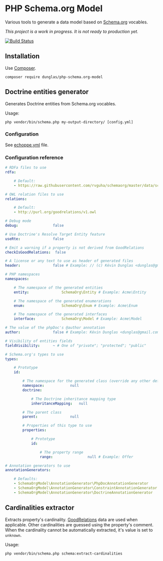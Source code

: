 # PHP Schema.org Model

Various tools to generate a data model based on [Schema.org](http://schema.org) vocables.

*This project is a work in progress. It is not ready to production yet.*

[![Build Status](https://travis-ci.org/dunglas/php-schema.org-model.png?branch=master)](https://travis-ci.org/dunglas/php-schema.org-model)


## Installation

Use [Composer](http://getcomposer.org).

    composer require dunglas/php-schema.org-model

## Doctrine entities generator

Generates Doctrine entities from Schema.org vocables.

Usage:

    php vendor/bin/schema.php my-output-directory/ [config.yml]

### Configuration

See [echoppe.yml](examples/config/echoppe.yml) file.

### Configuration reference

```yaml
# RDFa files to use
rdfa:

    # Default:
    - https://raw.githubusercontent.com/rvguha/schemaorg/master/data/schema.rdfa

# OWL relation files to use
relations:

    # Default:
    - http://purl.org/goodrelations/v1.owl

# Debug mode
debug:                false

# Use Doctrine's Resolve Target Entity feature
useRte:               false

# Emit a warning if a property is not derived from GoodRelations
checkIsGoodRelations:  false

# A license or any text to use as header of generated files
header:               false # Example: // (c) Kévin Dunglas <dunglas@gmail.com>

# PHP namespaces
namespaces:

    # The namespace of the generated entities
    entity:               SchemaOrg\Entity # Example: Acme\Entity

    # The namespace of the generated enumerations
    enum:                 SchemaOrg\Enum # Example: Acme\Enum

    # The namespace of the generated interfaces
    interface:            SchemaOrg\Model # Example: Acme\Model

# The value of the phpDoc's @author annotation
author:               false # Example: Kévin Dunglas <dunglas@gmail.com>

# Visibility of entities fields
fieldVisibility:      ~ # One of "private"; "protected"; "public"

# Schema.org's types to use
types:

    # Prototype
    id:

        # The namespace for the generated class (override any other defined namespace)
        namespace:            null
        doctrine:

            # The Doctrine inheritance mapping type
            inheritanceMapping:   null

        # The parent class
        parent:               null

        # Properties of this type to use
        properties:

            # Prototype
            id:

                # The property range
                range:                null # Example: Offer

# Annotation generators to use
annotationGenerators:

    # Defaults:
    - SchemaOrgModel\AnnotationGenerator\PhpDocAnnotationGenerator
    - SchemaOrgModel\AnnotationGenerator\ConstraintAnnotationGenerator
    - SchemaOrgModel\AnnotationGenerator\DoctrineAnnotationGenerator

```

## Cardinalities extractor

Extracts property's cardinality.
[GoodRelations](http://www.heppnetz.de/projects/goodrelations/) data are used when applicable. Other cardinalities are guessed using the property's comment.
When the cardinality cannot be automatically extracted, it's value is set to `unknown`.

Usage:

    php vendor/bin/schema.php schema:extract-cardinalities
